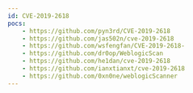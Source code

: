 ```yaml
---
id: CVE-2019-2618
pocs:
    - https://github.com/pyn3rd/CVE-2019-2618
    - https://github.com/jas502n/cve-2019-2618
    - https://github.com/wsfengfan/CVE-2019-2618-
    - https://github.com/dr0op/WeblogicScan
    - https://github.com/he1dan/cve-2019-2618
    - https://github.com/ianxtianxt/cve-2019-2618
    - https://github.com/0xn0ne/weblogicScanner
---
```

